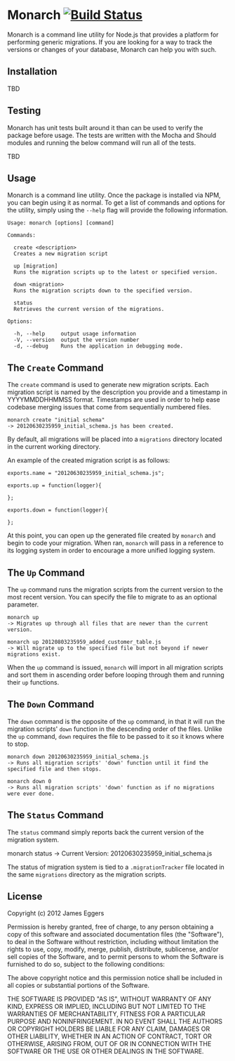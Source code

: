 Monarch [![Build Status](https://secure.travis-ci.org/JamesEggers1/node-monarch.png)](http://travis-ci.org/JamesEggers1/node-monarch)
=============

Monarch is a command line utility for Node.js that provides a platform for performing generic migrations.  If you are looking for a way to track the versions or changes of your database, Monarch can help you with such.

## Installation ##

TBD

## Testing ##

Monarch has unit tests built around it than can be used to verify the package before usage.  The tests are written with the Mocha and Should modules and running the below command will run all of the tests.  

TBD

## Usage ##

Monarch is a command line utility.  Once the package is installed via NPM, you can begin using it as normal.  To get a list of commands and options for the utility, simply using the `--help` flag will provide the following information.

    Usage: monarch [options] [command]

    Commands:

      create <description>
      Creates a new migration script
  
      up [migration]
      Runs the migration scripts up to the latest or specified version.
  
      down <migration>
      Runs the migration scripts down to the specified version.
  
      status 
      Retrieves the current version of the migrations.

    Options:

      -h, --help     output usage information
      -V, --version  output the version number
      -d, --debug    Runs the application in debugging mode.

## The `Create` Command ##

The `create` command is used to generate new migration scripts.  Each migration script is named by the description you provide and a timestamp in YYYYMMDDHHMMSS format.  Timestamps are used in order to help ease codebase merging issues that come from sequentially numbered files.

    monarch create "initial schema"
	-> 20120630235959_initial_schema.js has been created.

By default, all migrations will be placed into a `migrations` directory located in the current working directory.

An example of the created migration script is as follows:

    exports.name = "20120630235959_initial_schema.js";
    
    exports.up = function(logger){
    
    };
    
    exports.down = function(logger){
    
    };

At this point, you can open up the generated file created by `monarch` and begin to code your migration.  When ran, `monarch` will pass in a reference to its logging system in order to encourage a more unified logging system.

## The `Up` Command ##

The `up` command runs the migration scripts from the current version to the most recent version.  You can specify the file to migrate to as an optional parameter.

    monarch up
    -> Migrates up through all files that are newer than the current version.

    monarch up 20120803235959_added_customer_table.js
    -> Will migrate up to the specified file but not beyond if newer migrations exist.

When the `up` command is issued, `monarch` will import in all migration scripts and sort them in ascending order before looping through them and running their `up` functions.

## The `Down` Command ##

The `down` command is the opposite of the `up` command, in that it will run the migration scripts' `down` function in the descending order of the files.  Unlike the `up` command, `down` requires the file to be passed to it so it knows where to stop.

    monarch down 20120630235959_initial_schema.js
    -> Runs all migration scripts' 'down' function until it find the specified file and then stops.

    monarch down 0
    -> Runs all migration scripts' 'down' function as if no migrations were ever done.

## The `Status` Command ##

The `status` command simply reports back the current version of the migration system. 

   monarch status
   -> Current Version: 20120630235959_initial_schema.js

The status of migration system is tied to a `.migrationTracker` file located in the same `migrations` directory as the migration scripts.

## License ##

Copyright (c) 2012 James Eggers

Permission is hereby granted, free of charge, to any person obtaining a copy of this software and associated documentation files (the "Software"), to deal in the Software without restriction, including without limitation the rights to use, copy, modify, merge, publish, distribute, sublicense, and/or sell copies of the Software, and to permit persons to whom the Software is furnished to do so, subject to the following conditions:

The above copyright notice and this permission notice shall be included in all copies or substantial portions of the Software.

THE SOFTWARE IS PROVIDED "AS IS", WITHOUT WARRANTY OF ANY KIND, EXPRESS OR IMPLIED, INCLUDING BUT NOT LIMITED TO THE WARRANTIES OF MERCHANTABILITY, FITNESS FOR A PARTICULAR PURPOSE AND NONINFRINGEMENT. IN NO EVENT SHALL THE AUTHORS OR COPYRIGHT HOLDERS BE LIABLE FOR ANY CLAIM, DAMAGES OR OTHER LIABILITY, WHETHER IN AN ACTION OF CONTRACT, TORT OR OTHERWISE, ARISING FROM, OUT OF OR IN CONNECTION WITH THE SOFTWARE OR THE USE OR OTHER DEALINGS IN THE SOFTWARE.
